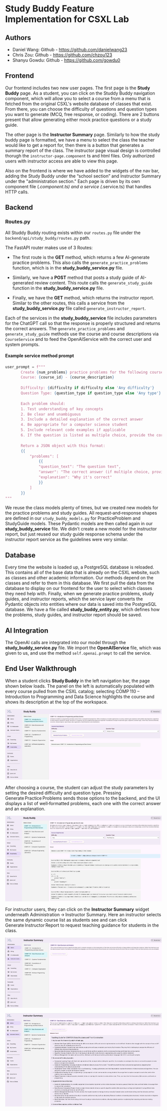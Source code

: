# Study Buddy Feature Implementation for CSXL Lab

## Authors


- Daniel Wang: Github - https://github.com/danielwang23
- Chris Zou: Github - https://github.com/chzou123
- Shanyu Gowdu: Github - https://github.com/gowdu0

## Frontend

Our frontend includes two new user pages. The first page is the **Study Buddy** page. As a student, you can click on the Studdy Buddy navigation component, which will allow you to select a course from a menu that is fetched from the original CSXL's website database of classes that exist. From there, you can choose the difficulty of questions and question types you want to generate (MCQ, free response, or coding). There are 2 buttons present that allow generating either mock practice questions or a study guide.

The other page is the **Instructor Summary** page. Similarly to how the study buddy page is formatted, we have a menu to select the class the teacher would like to get a report for, then there is a button that generates a summary report of the class. The instructor page visual design is controlled thorugh the `instructor-page.component` ts and html files. Only authorized users with instructor access are able to view this page.

Also on the frontend is where we have added to the widgets of the nav bar, adding the Study Buddy under the “school section” and Instructor Summary under the "administration section." Each page is driven by its own component file (_.component.ts) and a service (_.service.ts) that handles HTTP calls.

## Backend

### Routes.py

All Studdy Buddy routing exists within our `routes.py` file under the `backend/api/study_buddy/routes.py` path.

The FastAPI router makes use of 3 Routes:

- The first route is the **GET** method, which returns a few AI-generate practice problems. This also calls the `generate_practice_problems` function, which is in the **study_buddy_service.py** file.

- Similarly, we have a **POST** method that posts a study guide of AI-generated review content. This route calls the `generate_study_guide` function in the **study_buddy_service.py** file.

- Finally, we have the **GET** method, which returns the instructor report. Similar to the other routes, this calls a service from the **study_buddy_service.py** file called `generate_instructor_report`.

Each of the services in the **study_buddy_service** file includes parameters for the ChatGPT call so that the response is properly structured and returns the correct answers. The `generate_practice_problems` and `generate_study_guide` methods use the course and course descriptions via `CourseService` and to feed the OpenAIService with the correct user and system prompts.

#### Example service method prompt

```python
user_prompt = f"""
       Create {num_problems} practice problems for the following course:
       Course: {course_id} - {course_description}

       Difficulty: {difficulty if difficulty else 'Any difficulty'}
       Question Type: {question_type if question_type else 'Any type'}

       Each problem should:
       1. Test understanding of key concepts
       2. Be clear and unambiguous
       3. Include a detailed explanation of the correct answer
       4. Be appropriate for a computer science student
       5. Include relevant code examples if applicable
       6. If the question is listed as multiple choice, provide the correct answer and the incorrect answers.

       Return a JSON object with this format:
       {{
           "problems": [
               {{
               "question_text": "The question text",
               "answer": "The correct answer (if multiple choice, provide the correct answer and the incorrect answers, clearly indicated as such)",
               "explanation": "Why it's correct"
               }}
           ]
       }}
"""
```

We reuse the class models plenty of times, but we created new models for the practice problems and study guides. All request‑and‑response shapes are defined in our `study_buddy_models.py` for PracticeProblem and StudyGuide models. These Pydantic models are then called again in our **study_buddy_service** file. We didn’t create a new model for the instructor report, but just reused our study guide response schema under the instructor report service as the guidelines were very similar.

## Database

Every time the website is loaded up, a PostgreSQL database is reloaded. This contains all of the base data that is already on the CSXL website, such as classes and other academic information. Our methods depend on the classes and refer to them in this database. We first pull the data from the database to display on our frontend for the user to select which classes they need help with. Finally, when we generate practice problems, study guides, and instructor reports, which the service layer converts the Pydantic objects into entities where our data is saved into the PostgreSQL database. We have a file called **study_buddy_entity.py**, which defines how the problems, study guides, and instructor report should be saved.

## AI Integration

The OpenAI calls are integrated into our model through the **study_buddy_service.py** file. We import the **OpenAIService** file, which was given to us, and use the method `self.openai.prompt` to call the service.

## End User Walkthrough

When a student clicks **Study Buddy** in the left navigation bar, the page shown below loads.
The panel on the left is automatically populated with every course pulled from the CSXL
catalog; selecting COMP 110 – Introduction to Programming and Data Science highlights the
course and shows its description at the top of the workspace.


![Study Buddy home screen](images/study-buddy-nav.png)


After choosing a course, the student can adjust the study parameters by setting the desired
difficulty and question type. Pressing Generate Practice Problems sends those options to the backend, and the UI
displays a list of well‑formatted problems, each one with the correct answer and an explanation.

![Study Buddy Report](images/study-questions.png)

For instructor users, they can click on the **Instructor Summary** widget underneath Administration → Instructor Summary. Here an instructor selects the same dynamic course list as students see and can click Generate Instructor Report to request teaching guidance for students in the class.

![Study Buddy Report](images/instructor-summary-nav.png)

![Study Buddy Report](images/instructor-report.png)
